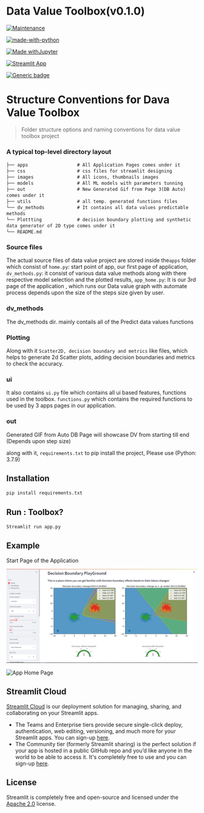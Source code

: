 # Data Value Toolbox(v0.1.0)

[![Maintenance](https://img.shields.io/badge/Maintained%3F-yes-green.svg)](https://GitHub.com/Naereen/StrapDown.js/graphs/commit-activity)

[![made-with-python](https://img.shields.io/badge/Made%20with-Python-1f425f.svg)](https://www.python.org/)

[![Made withJupyter](https://img.shields.io/badge/Made%20with-Jupyter-orange?style=for-the-badge&logo=Jupyter)](https://jupyter.org/try)

[![Streamlit App](https://static.streamlit.io/badges/streamlit_badge_black_white.svg)](https://share.streamlit.io/streamlit/demo-face-gan)

[![Generic badge](https://img.shields.io/badge/<IPA>-<DATA_Value_Toolbox>-<COLOR>.svg)](https://shields.io/)

# Structure Conventions for Dava Value Toolbox

> Folder structure options and naming conventions for data value toolbox project

### A typical top-level directory layout

    ├── apps                  # All Application Pages comes under it
    ├── css                   # css files for streamlit designing
    ├── images                # All icons, thumbnails images
    ├── models                # All ML models with parameters tunning
    ├── out                   # New Generated Gif from Page 3(DB Auto) comes under it
    ├── utils                 # all temp. generated functions files
    └── dv_methods            # It contains all data values predictable methods
    └── Plottting             # decision boundary plotting and synthetic data generator of 2D type comes under it
    └── README.md

### Source files

The actual source files of data value project are stored inside the`apps` folder
which consist of `home.py`: start point of app, our first page of application,
`dv_methods.py`: it consist of various data value methods along with there
respective model selection and the plotted results, `app_home.py`: It is our
3rd page of the application , which runs our Data value graph with automate
process depends upon the size of the steps size given by user.

### dv_methods

The dv_methods dir. mainly contails all of the Predict data values functions

### Plotting

Along with it `Scatter2D, decision boundary and metrics` like files, which
helps to generate 2d Scatter plots, adding decision boundaries and metrics
to check the accuracy.

### ui

It also contains `ui.py` file which contains all ui based features, functions used in the toolbox.
`functions.py` which contains the required functions to be used
by 3 apps pages in our application.

### out

Generated GIF from Auto DB Page will showcase DV from starting till end (Depends upon step size)

along with it, `requirements.txt` to pip install the project, Please use (Python: 3.7.9)

## Installation

```bash
pip install requirements.txt
```

## Run : Toolbox?

```bash
Streamlit run app.py
```

## Example

Start Page of the Application

![App Home Page](images\App_Home.PNG "App")

![App Home Page](out\dv_gif.gif "App")

## Streamlit Cloud

[Streamlit Cloud](https://streamlit.io/cloud) is our deployment solution for managing, sharing, and collaborating on your Streamlit apps.

- The Teams and Enterprise tiers provide secure single-click deploy, authentication, web editing, versioning, and much more for your Streamlit apps. You can sign-up [here](https://share.streamlit.io/signup).
- The Community tier (formerly Streamlit sharing) is the perfect solution if your app is hosted in a public GitHub repo and you’d like anyone in the world to be able to access it. It's completely free to use and you can sign-up [here](https://share.streamlit.io).

## License

Streamlit is completely free and open-source and licensed under the [Apache 2.0](https://www.apache.org/licenses/LICENSE-2.0) license.
